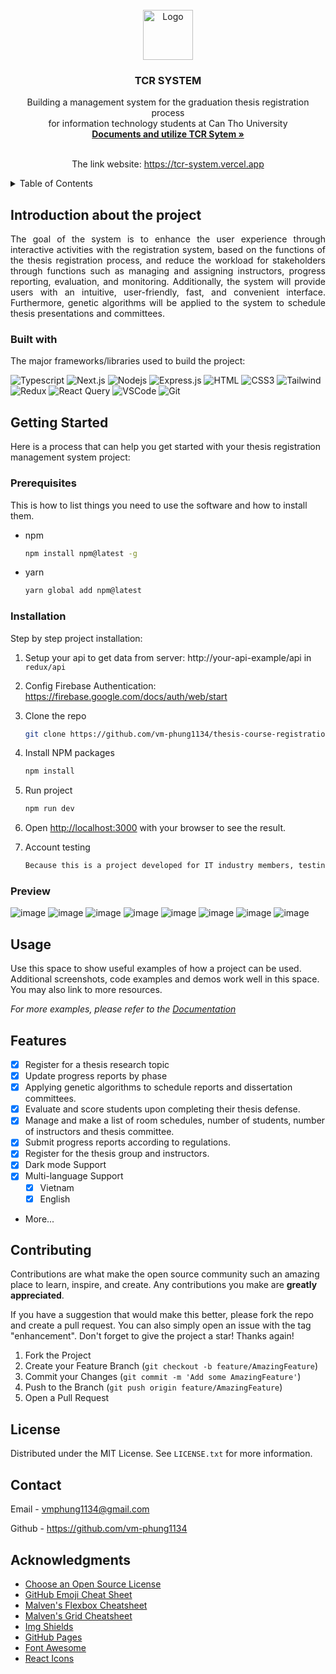 <!-- PROJECT LOGO -->
<br />
<div align="center">
  <a href="https://github.com/othneildrew/Best-README-Template">
    <img src="https://img.icons8.com/?size=512&id=Fpssohz57mWe&format=png" alt="Logo" width="80" height="80">
  </a>

  <h3 align="center">TCR SYSTEM</h3>

  <p align="center">
    Building a management system for the graduation thesis registration process <br /> for information technology students at Can Tho University
    <br />
    <a href="https://github.com/vm-phung1134/thesis-course-registration-system/files/13791776/TCR-sytem-guidelines.pdf"><strong>Documents and utilize TCR Sytem »</strong></a>
    <br />
    <br />
    <p>
      The link website: 
      <a href="https://tcr-system.vercel.app">https://tcr-system.vercel.app</a>
    </p>
    
  </p>
</div>

<!-- TABLE OF CONTENTS -->
<details>
  <summary>Table of Contents</summary>
  <ol>
    <li>
      <a href="#introduction-about-the-project">Introduction about the project</a>
    </li>
    <li>
      <a href="#built-with">Built With</a>
    </li>
    <li>
      <a href="#getting-started">Getting Started</a>
      <ul>
        <li><a href="#prerequisites">Prerequisites</a></li>
        <li><a href="#installation">Installation</a></li> 
        <li><a href="#preview">Preview</a></li>
      </ul>
    </li>
    <li><a href="#usage">Usage</a></li>
    <li><a href="#features">Features</a></li>
    <li><a href="#contributing">Contributing</a></li>
    <li><a href="#license">License</a></li>
    <li><a href="#contact">Contact</a></li>
    <li><a href="#acknowledgments">Acknowledgments</a></li>
  </ol>
</details>

<!-- ABOUT THE PROJECT -->

## Introduction about the project

<p align="justify">
  The goal of the system is to enhance the user experience through interactive
activities with the registration system, based on the functions of the thesis registration
process, and reduce the workload for stakeholders through functions such as
managing and assigning instructors, progress reporting, evaluation, and monitoring.
Additionally, the system will provide users with an intuitive, user-friendly, fast, and
convenient interface. 
Furthermore, genetic algorithms will be applied to the system
to schedule thesis presentations and committees.
</p>

### Built with

The major frameworks/libraries used to build the project:

![Typescript](https://img.shields.io/badge/Typescript-007acc?style=for-the-badge&labelColor=black&logo=typescript&logoColor=007acc)
![Next.js](https://img.shields.io/badge/next.js-000000?style=for-the-badge&logo=nextdotjs&logoColor=white)
![Nodejs](https://img.shields.io/badge/Nodejs-3C873A?style=for-the-badge&labelColor=black&logo=node.js&logoColor=3C873A)
![Express.js](https://img.shields.io/badge/Express.js-000000?style=for-the-badge&logo=express&logoColor=white)
![HTML](https://img.shields.io/badge/HTML5-E34F26?style=for-the-badge&logo=html5&logoColor=white)
![CSS3](https://img.shields.io/badge/CSS3-1572B6?style=for-the-badge&logo=css3&logoColor=white)
![Tailwind](https://img.shields.io/badge/Tailwind_CSS-092749?style=for-the-badge&logo=tailwindcss&logoColor=06B6D4&labelColor=000000)
![Redux](https://img.shields.io/badge/Redux-593D88?style=for-the-badge&logo=redux&logoColor=white)
![React Query](https://img.shields.io/badge/-React_Query-FF4154?style=for-the-badge&logo=react%20query&logoColor=white)
![VSCode](https://img.shields.io/badge/Visual_Studio-0078d7?style=for-the-badge&logo=visual%20studio&logoColor=white)
![Git](https://img.shields.io/badge/Git-F05032?style=for-the-badge&logo=git&logoColor=white)

<!-- GETTING STARTED -->

## Getting Started

Here is a process that can help you get started with your thesis registration management system project:

### Prerequisites

This is how to list things you need to use the software and how to install them.

- npm
  ```sh
  npm install npm@latest -g
  ```
- yarn
  ```sh
  yarn global add npm@latest
  ```

### Installation

Step by step project installation:

1. Setup your api to get data from server: http://your-api-example/api in `redux/api`
2. Config Firebase Authentication: https://firebase.google.com/docs/auth/web/start
3. Clone the repo
   ```sh
   git clone https://github.com/vm-phung1134/thesis-course-registration-system.git
   ```
4. Install NPM packages
   ```sh
   npm install
   ```
5. Run project
   ```js
   npm run dev
   ```
6. Open [http://localhost:3000](http://localhost:3000) with your browser to see the result.

7. Account testing
   ```sh
   Because this is a project developed for IT industry members, testing from outside the organization is limited.
   ```

### Preview

![image](https://github.com/vm-phung1134/thesis-course-registration-system/assets/106596859/e090bdfe-db15-4940-9c8b-7c0d7a950d17)
![image](https://github.com/vm-phung1134/thesis-course-registration-system/assets/106596859/2781918c-73b3-4c1e-9198-a6c6ca7699e0)
![image](https://github.com/vm-phung1134/thesis-course-registration-system/assets/106596859/a4077408-c0b7-4fcd-8396-270c6466c513)
![image](https://github.com/vm-phung1134/thesis-course-registration-system/assets/106596859/1a879c59-b640-41ae-aaef-3d0670473d34)
![image](https://github.com/vm-phung1134/thesis-course-registration-system/assets/106596859/bdf11f73-927d-4d5a-8980-d5236f89603a)
![image](https://github.com/vm-phung1134/thesis-course-registration-system/assets/106596859/09b5ba25-f032-4a5b-9da7-f81d3b95cf9f)
![image](https://github.com/vm-phung1134/thesis-course-registration-system/assets/106596859/b1c7c8d7-d054-478f-a1d7-baaaec3107b9)
![image](https://github.com/vm-phung1134/thesis-course-registration-system/assets/106596859/675a28b4-4e6b-4441-baa0-6831a24e971b)

<!-- USAGE EXAMPLES -->

## Usage

Use this space to show useful examples of how a project can be used. Additional screenshots, code examples and demos work well in this space. You may also link to more resources.

_For more examples, please refer to the [Documentation](https://example.com)_

<!-- ROADMAP -->

## Features

- [x] Register for a thesis research topic
- [x] Update progress reports by phase
- [x] Applying genetic algorithms to schedule reports and dissertation committees.
- [x] Evaluate and score students upon completing their thesis defense.
- [x] Manage and make a list of room schedules, number of students, number of instructors and thesis committee.
- [x] Submit progress reports according to regulations.
- [x] Register for the thesis group and instructors.
- [x] Dark mode Support
- [x] Multi-language Support
  - [x] Vietnam
  - [x] English
- More...

<!-- CONTRIBUTING -->

## Contributing

Contributions are what make the open source community such an amazing place to learn, inspire, and create. Any contributions you make are **greatly appreciated**.

If you have a suggestion that would make this better, please fork the repo and create a pull request. You can also simply open an issue with the tag "enhancement".
Don't forget to give the project a star! Thanks again!

1. Fork the Project
2. Create your Feature Branch (`git checkout -b feature/AmazingFeature`)
3. Commit your Changes (`git commit -m 'Add some AmazingFeature'`)
4. Push to the Branch (`git push origin feature/AmazingFeature`)
5. Open a Pull Request

<!-- LICENSE -->

## License

Distributed under the MIT License. See `LICENSE.txt` for more information.

<!-- CONTACT -->

## Contact

Email - vmphung1134@gmail.com

Github - https://github.com/vm-phung1134

<!-- ACKNOWLEDGMENTS -->

## Acknowledgments

- [Choose an Open Source License](https://choosealicense.com)
- [GitHub Emoji Cheat Sheet](https://www.webpagefx.com/tools/emoji-cheat-sheet)
- [Malven's Flexbox Cheatsheet](https://flexbox.malven.co/)
- [Malven's Grid Cheatsheet](https://grid.malven.co/)
- [Img Shields](https://shields.io)
- [GitHub Pages](https://pages.github.com)
- [Font Awesome](https://fontawesome.com)
- [React Icons](https://react-icons.github.io/react-icons/search)

<!-- MARKDOWN LINKS & IMAGES -->
<!-- https://www.markdownguide.org/basic-syntax/#reference-style-links -->

[contributors-shield]: https://img.shields.io/github/contributors/othneildrew/Best-README-Template.svg?style=for-the-badge
[contributors-url]: https://github.com/othneildrew/Best-README-Template/graphs/contributors
[forks-shield]: https://img.shields.io/github/forks/othneildrew/Best-README-Template.svg?style=for-the-badge
[forks-url]: https://github.com/othneildrew/Best-README-Template/network/members
[stars-shield]: https://img.shields.io/github/stars/othneildrew/Best-README-Template.svg?style=for-the-badge
[stars-url]: https://github.com/othneildrew/Best-README-Template/stargazers
[issues-shield]: https://img.shields.io/github/issues/othneildrew/Best-README-Template.svg?style=for-the-badge
[issues-url]: https://github.com/othneildrew/Best-README-Template/issues
[license-shield]: https://img.shields.io/github/license/othneildrew/Best-README-Template.svg?style=for-the-badge
[license-url]: https://github.com/othneildrew/Best-README-Template/blob/master/LICENSE.txt
[linkedin-shield]: https://img.shields.io/badge/-LinkedIn-black.svg?style=for-the-badge&logo=linkedin&colorB=555
[linkedin-url]: https://linkedin.com/in/othneildrew
[product-screenshot]: images/screenshot.png
[Next.js]: https://img.shields.io/badge/next.js-000000?style=for-the-badge&logo=nextdotjs&logoColor=white
[Next-url]: https://nextjs.org
